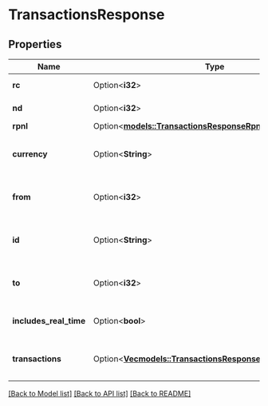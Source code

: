 # TransactionsResponse

## Properties

Name | Type | Description | Notes
------------ | ------------- | ------------- | -------------
**rc** | Option<**i32**> | Client portal use only | [optional]
**nd** | Option<**i32**> | Client portal use only | [optional]
**rpnl** | Option<[**models::TransactionsResponseRpnl**](transactionsResponse_rpnl.md)> |  | [optional]
**currency** | Option<**String**> | Returns the currency the account is traded in. | [optional]
**from** | Option<**i32**> | Returns the epoch time for the start of requests. | [optional]
**id** | Option<**String**> | Returns the request identifier, getTransactions. | [optional]
**to** | Option<**i32**> | Returns the epoch time for the end of requests. | [optional]
**includes_real_time** | Option<**bool**> | Returns if the trades are up to date or not. | [optional]
**transactions** | Option<[**Vec<models::TransactionsResponseTransactionsInner>**](transactionsResponse_transactions_inner.md)> | Lists all supported transaction values. | [optional]

[[Back to Model list]](../README.md#documentation-for-models) [[Back to API list]](../README.md#documentation-for-api-endpoints) [[Back to README]](../README.md)
